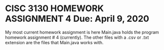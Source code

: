 # CISC 3130 HOMEWORK ASSIGNMENT 4 Due: April 9, 2020
My most current homework assignment is here
Main.java holds the program homework assignment # 4 (currently).
The other files with a .csv or .txt extension are the files that Main.java works with. 

